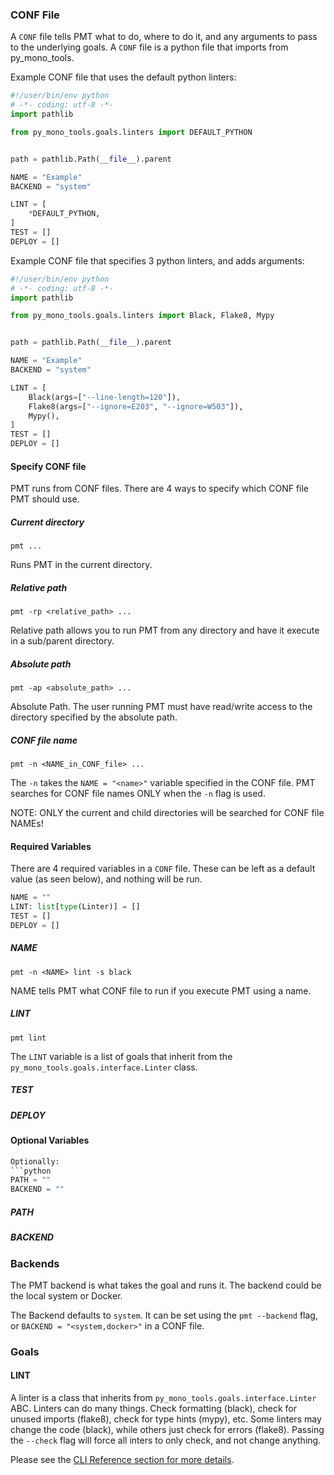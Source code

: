 
### CONF File
A `CONF` file tells PMT what to do, where to do it, and any arguments to pass to the underlying goals.
A `CONF` file is a python file that imports from py_mono_tools.

Example CONF file that uses the default python linters:
```python
#!/user/bin/env python
# -*- coding: utf-8 -*-
import pathlib

from py_mono_tools.goals.linters import DEFAULT_PYTHON


path = pathlib.Path(__file__).parent

NAME = "Example"
BACKEND = "system"

LINT = [
    *DEFAULT_PYTHON,
]
TEST = []
DEPLOY = []
```

Example CONF file that specifies 3 python linters, and adds arguments:
```python
#!/user/bin/env python
# -*- coding: utf-8 -*-
import pathlib

from py_mono_tools.goals.linters import Black, Flake8, Mypy


path = pathlib.Path(__file__).parent

NAME = "Example"
BACKEND = "system"

LINT = [
    Black(args=["--line-length=120"]),
    Flake8(args=["--ignore=E203", "--ignore=W503"]),
    Mypy(),
]
TEST = []
DEPLOY = []
```

#### Specify CONF file

PMT runs from CONF files. There are 4 ways to specify which CONF file PMT should use.

##### Current directory
`pmt ...`

Runs PMT in the current directory.

##### Relative path
`pmt -rp <relative_path> ...`

Relative path allows you to run PMT from any directory and have it execute in a sub/parent directory.

##### Absolute path
`pmt -ap <absolute_path> ...`

Absolute Path. The user running PMT must have read/write access to the directory specified by the absolute path.

##### CONF file name
`pmt -n <NAME_in_CONF_file> ...`

The `-n` takes the `NAME = "<name>"` variable specified in the CONF file.
PMT searches for CONF file names ONLY when the `-n` flag is used.

NOTE: ONLY the current and child directories will be searched for CONF file NAMEs!

#### Required Variables
There are 4 required variables in a `CONF` file. These can be left as a default value (as seen below),
and nothing will be run.
```python
NAME = ""
LINT: list[type(Linter)] = []
TEST = []
DEPLOY = []
```

##### NAME
`pmt -n <NAME> lint -s black`

NAME tells PMT what CONF file to run if you execute PMT using a name.


##### LINT
`pmt lint`

The `LINT` variable is a list of goals that inherit from the `py_mono_tools.goals.interface.Linter` class.

##### TEST

##### DEPLOY

#### Optional Variables
```python
Optionally:
```python
PATH = ""
BACKEND = ""
```

##### PATH

##### BACKEND

### Backends

The PMT backend is what takes the goal and runs it. The backend could be the local system or Docker.

The Backend defaults to `system`.
It can be set using the `pmt --backend` flag, or `BACKEND = "<system,docker>"` in a CONF file.

### Goals

#### LINT

A linter is a class that inherits from `py_mono_tools.goals.interface.Linter` ABC. Linters can do many things.
Check formatting (black), check for unused imports (flake8), check for type hints (mypy), etc. Some linters may change
the code (black), while others just check for errors (flake8). Passing the `--check` flag will force all inters to
only check, and not change anything.

Please see the [CLI Reference section for more details](cli.md#lint).
